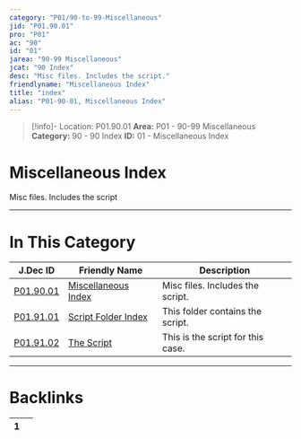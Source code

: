 ```yaml
---
category: "P01/90-to-99-Miscellaneous"
jid: "P01.90.01"
pro: "P01"
ac: "90"
id: "01"
jarea: "90-99 Miscellaneous"
jcat: "90 Index"
desc: "Misc files. Includes the script."
friendlyname: "Miscellaneous Index"
title: "index"
alias: "P01-90-01, Miscellaneous Index"
---
```

>[!info]- Location: P01.90.01
>**Area:** P01 - 90-99 Miscellaneous
>**Category:** 90 - 90 Index
>**ID:** 01 - Miscellaneous Index

# Miscellaneous Index

Misc files. Includes the script



---
# In This Category

| J.Dec ID                                                                            | Friendly Name                                                                         | Description                       |
| ----------------------------------------------------------------------------------- | ------------------------------------------------------------------------------------- | --------------------------------- |
| [P01.90.01](index.md)                   | [Miscellaneous Index](index.md)           | Misc files. Includes the script.  |
| [P01.91.01](./91-Script/index.md)         | [Script Folder Index](./91-Script/index.md) | This folder contains the script.  |
| [P01.91.02](./91-Script/92-The-Script.md) | [The Script](./91-Script/92-The-Script.md)  | This is the script for this case. |


---
# Backlinks
<div><table class="dataview table-view-table"><thead class="table-view-thead"><tr class="table-view-tr-header"><th class="table-view-th"><span></span><span class="dataview small-text">1</span></th><th class="table-view-th"><span></span></th></tr></thead><tbody class="table-view-tbody"></tbody></table></div>